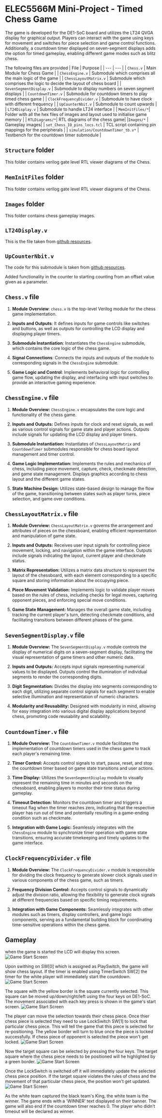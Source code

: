 # ELEC5566M Mini-Project - Timed Chess Game

The game is developed for the DE1-SoC board and utilizes the LT24 QVGA display for graphical output. Players can interact with the game using keys for movement and switches for piece selection and game control functions. Additionally, a countdown timer displayed on seven-segment displays adds the option for timed gameplay, enabling different game modes such as blitz chess.

The following files are provided
| File | Purpose |
| ---  | --- |
| `Chess.v`         | Main Module for Chess Game |
| `ChessEngine.v`     | Submodule which comprises all the main logic of the game |
| `ChessLayoutMatrix.v` | Submodule which comprises the logic to decide the layout of chess board |
| `SevenSegmentDisplay.v`       | Submodule to display numbers on seven segment displays |
| `CountdownTimer.v`       | Submodule for countdown timers to play timed chess game |
| `ClockFrequencyDivider.v`       | Submodule to have clock with different frequency |
| `UpCounterNbit.v`       | Submodule to count upwards |
| `LT24Display.v`       | Submodule to handle LT24 interface |
| `MemInitFiles/*`| Folder with all the hex files of images and layout used to initialise game memory |
| `RTLDiagrams/*`| RTL diagrams of the chess game|
|`Images/*` | Gameplay images|
| `set_Chess_IO_pins_locs.tcl`       | TCL script containing pin mappings for the peripherals |
| `simulation/CountdownTimer_tb.v*`             | Testbench for the countdown timer submodule | 

## `Structure` folder

This folder contains verilog gate level RTL viewer diagrams of the Chess.  

## `MemInitFiles` folder

This folder contains verilog gate level RTL viewer diagrams of the Chess.  

## `Images` folder

This folder contains chess gameplay images.  

## `LT24Display.v`

This is the file taken from [github resources](https://github.com/leeds-embedded-systems/ELEC5566M-Unit3-SoulSantosh/blob/main/3-2-LT24TestProject/LT24Display.v).

## `UpCounterNbit.v`

The code for this submodule is taken from [github resources](https://github.com/leeds-embedded-systems/ELEC5566M-Unit3-SoulSantosh/blob/main/3-2-LT24TestProject/LT24Top.v).  
 
 Added functionality in the counter to starting counting from an offset value given as a parameter.  

## `Chess.v` file

1. **Module Overview**: `chess.v` is the top-level Verilog module for the chess game implementation.

2. **Inputs and Outputs**: It defines inputs for game controls like switches and buttons, as well as outputs for controlling the LCD display and displaying player timers.

3. **Submodule Instantiation**: Instantiates the `ChessEngine` submodule, which contains the core logic of the chess game.

4. **Signal Connections**: Connects the inputs and outputs of the module to corresponding signals in the `ChessEngine` submodule.

5. **Game Logic and Control**: Implements behavioral logic for controlling game flow, updating the display, and interfacing with input switches to provide an interactive gaming experience.

## `ChessEngine.v` file

1. **Module Overview:** `ChessEngine.v` encapsulates the core logic and functionality of the chess game.

2. **Inputs and Outputs:** Defines inputs for clock and reset signals, as well as various control signals for game state and player actions. Outputs include signals for updating the LCD display and player timers.

3. **Submodule Instantiation:** Instantiates of `ChessLayoutMatrix` and `CountdownTimer` submodules responsible for chess board layout management and timer control.

4. **Game Logic Implementation:** Implements the rules and mechanics of chess, including piece movement, capture, check, checkmate detection, and game state management. Displays graphics according to chess layout and the different game states.

5. **State Machine Design:** Utilizes state-based design to manage the flow of the game, transitioning between states such as player turns, piece selection, and game over conditions.

## `ChessLayoutMatrix.v` file

1. **Module Overview:** `ChessLayoutMatrix.v` governs the arrangement and attributes of pieces on the chessboard, enabling efficient representation and manipulation of game state.

2. **Inputs and Outputs:** Receives user input signals for controlling piece movement, locking, and navigation within the game interface. Outputs include signals indicating the layout, current player and checkmate status.

3. **Matrix Representation:** Utilizes a matrix data structure to represent the layout of the chessboard, with each element corresponding to a specific square and storing information about the occupying piece.

4. **Piece Movement Validation:** Implements logic to validate player moves based on the rules of chess, including checks for legal moves, capturing opponent pieces, and enforcing special move conditions.

5. **Game State Management:** Manages the overall game state, including tracking the current player's turn, detecting checkmate conditions, and facilitating transitions between different phases of the game.

## `SevenSegmentDisplay.v` file

1. **Module Overview:** The `SevenSegmentDisplay.v` module controls the display of numerical digits on a seven-segment display, facilitating the visual representation of game timers and other numeric data.

2. **Inputs and Outputs:** Accepts input signals representing numerical values to be displayed. Outputs control the illumination of individual segments to render the corresponding digits.

3. **Digit Segmentation:** Divides the display into segments corresponding to each digit, utilizing separate control signals for each segment to enable selective illumination and representation of numeric characters.

4. **Modularity and Reusability:** Designed with modularity in mind, allowing for easy integration into various digital display applications beyond chess, promoting code reusability and scalability.

## `CountdownTimer.v` file

1. **Module Overview:** The `CountdownTimer.v` module facilitates the implementation of countdown timers used in the chess game to track each player's remaining time.

2. **Timer Control:** Accepts control signals to start, pause, reset, and stop the countdown timer based on game state transitions and user actions.

3. **Time Display:** Utilizes the `SevenSegmentDisplay` module to visually represent the remaining time in minutes and seconds on the chessboard, enabling players to monitor their time status during gameplay.

4. **Timeout Detection:** Monitors the countdown timer and triggers a timeout flag when the timer reaches zero, indicating that the respective player has run out of time and potentially resulting in a game-ending condition such as checkmate.

5. **Integration with Game Logic:** Seamlessly integrates with the `ChessEngine` module to synchronize timer operation with game state transitions, ensuring accurate timekeeping and timely updates to the game interface.

## `ClockFrequencyDivider.v` file

1. **Module Overview:** The `ClockFrequencyDivider.v` module is responsible for dividing the clock frequency to generate slower clock signals used in various components of the chess game, such as timers.

2. **Frequency Division Control:** Accepts control signals to dynamically adjust the division ratio, allowing the flexibility to generate clock signals at different frequencies based on specific timing requirements.

3. **Integration with Game Components:** Seamlessly integrates with other modules such as timers, display controllers, and game logic components, serving as a fundamental building block for coordinating time-sensitive operations within the chess game.

## Gameplay

when the game is started the LCD will display this screen.
![Game Start Screen](Images/GameStartScreen.png)

Upon swithing on SW[0] which is assigned as PlaySwitch, the game will show chess layout. If the timer is enabled using TimerSwitch SW[2] the timer for the white player will immediately start the countdown.
![Game Start Screen](Images/GameplayOnHardware.png)

The square with the yellow border is the square currently selected. This square can be moved up/down/right/left using the four keys on DE1-SoC. The movement associated with each key press is shown in the game's start screen.
![Game Start Screen](Images/GameSelectSquareScreen.png)

The player can move the selection towards their chess piece. Once thier chess piece is selected they need to use LockSwitch SW[1] to lock that particular chess piece. This will tell the game that this piece is selected for re-positioning. The yellow border will turn to blue once the piece is locked successfully. If chess piece of opponent is selected the piece won't get locked.
![Game Start Screen](Images/GameSelectChessmanScreen.png)

Now the target square can be selected by pressing the four keys. The target square where the chess piece needs to be positioned will he highlighted by a green border.
![Game Start Screen](Images/GameMovePieceScreen.png)

Once the LockSwitch is switched off it will immediately update the selected chess piece position. If the target square violates the rules of chess and the movement of that particular chess piece, the position won't get updated. 
![Game Start Screen](Images/GameEndScreen.png)

As the white team captured the black team's King, the white team is the winner. The game ends with a 'WINNER' text displayed on their banner. The game will also end if the countdown timer reaches 0. The player who didn't timeout will be declared as winner.



